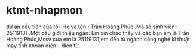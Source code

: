 # ktmt-nhapmon
dự án đầu tiên của tôi
.Họ và tên : Trần Hoàng Phúc
.Mã số sinh viên : 25119131
.Một câu giới thiệu ngắn: Em xin chào thầy và các bạn em là Trần Hoàng Phúc,Mssv của em là 25119131,em đến từ ngành công nghệ kĩ thuật máy tính khoan điện - điện tử.
